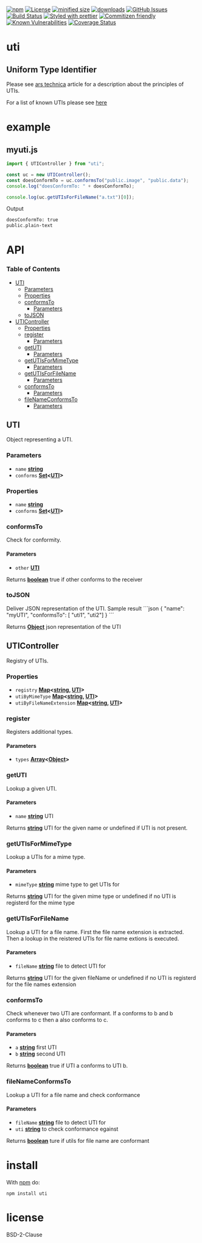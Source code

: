 [![npm](https://img.shields.io/npm/v/uti.svg)](https://www.npmjs.com/package/uti)
[![License](https://img.shields.io/badge/License-BSD%203--Clause-blue.svg)](https://opensource.org/licenses/BSD-3-Clause)
[![minified size](https://badgen.net/bundlephobia/min/uti)](https://bundlephobia.com/result?p=uti)
[![downloads](http://img.shields.io/npm/dm/uti.svg?style=flat-square)](https://npmjs.org/package/uti)
[![GitHub Issues](https://img.shields.io/github/issues/arlac77/uti.svg?style=flat-square)](https://github.com/arlac77/uti/issues)
[![Build Status](https://img.shields.io/endpoint.svg?url=https%3A%2F%2Factions-badge.atrox.dev%2Farlac77%2Futi%2Fbadge&style=flat)](https://actions-badge.atrox.dev/arlac77/uti/goto)
[![Styled with prettier](https://img.shields.io/badge/styled_with-prettier-ff69b4.svg)](https://github.com/prettier/prettier)
[![Commitizen friendly](https://img.shields.io/badge/commitizen-friendly-brightgreen.svg)](http://commitizen.github.io/cz-cli/)
[![Known Vulnerabilities](https://snyk.io/test/github/arlac77/uti/badge.svg)](https://snyk.io/test/github/arlac77/uti)
[![Coverage Status](https://coveralls.io/repos/arlac77/uti/badge.svg)](https://coveralls.io/github/arlac77/uti)

# uti

## Uniform Type Identifier

Please see [ars technica](http://arstechnica.com/apple/2005/04/macosx-10-4/11/) article for a description about the principles of UTIs.

For a list of known UTIs please see [here](http://www.escape.gr/manuals/qdrop/UTI.html)

# example

## myuti.js

<!-- skip-example -->

```javascript
import { UTIController } from "uti";

const uc = new UTIController();
const doesConformTo = uc.conformsTo("public.image", "public.data");
console.log("doesConformTo: " + doesConformTo);

console.log(uc.getUTIsForFileName("a.txt")[0]);
```

Output

```txt
doesConformTo: true
public.plain-text
```

# API

<!-- Generated by documentation.js. Update this documentation by updating the source code. -->

### Table of Contents

*   [UTI](#uti)
    *   [Parameters](#parameters)
    *   [Properties](#properties)
    *   [conformsTo](#conformsto)
        *   [Parameters](#parameters-1)
    *   [toJSON](#tojson)
*   [UTIController](#uticontroller)
    *   [Properties](#properties-1)
    *   [register](#register)
        *   [Parameters](#parameters-2)
    *   [getUTI](#getuti)
        *   [Parameters](#parameters-3)
    *   [getUTIsForMimeType](#getutisformimetype)
        *   [Parameters](#parameters-4)
    *   [getUTIsForFileName](#getutisforfilename)
        *   [Parameters](#parameters-5)
    *   [conformsTo](#conformsto-1)
        *   [Parameters](#parameters-6)
    *   [fileNameConformsTo](#filenameconformsto)
        *   [Parameters](#parameters-7)

## UTI

Object representing a UTI.

### Parameters

*   `name` **[string](https://developer.mozilla.org/docs/Web/JavaScript/Reference/Global_Objects/String)** 
*   `conforms` **[Set](https://developer.mozilla.org/docs/Web/JavaScript/Reference/Global_Objects/Set)<[UTI](#uti)>** 

### Properties

*   `name` **[string](https://developer.mozilla.org/docs/Web/JavaScript/Reference/Global_Objects/String)** 
*   `conforms` **[Set](https://developer.mozilla.org/docs/Web/JavaScript/Reference/Global_Objects/Set)<[UTI](#uti)>** 

### conformsTo

Check for conformity.

#### Parameters

*   `other` **[UTI](#uti)** 

Returns **[boolean](https://developer.mozilla.org/docs/Web/JavaScript/Reference/Global_Objects/Boolean)** true if other conforms to the receiver

### toJSON

Deliver JSON representation of the UTI.
Sample result
´´´json
{
"name": "myUTI",
"conformsTo": \[ "uti1", "uti2"]
}
´´´

Returns **[Object](https://developer.mozilla.org/docs/Web/JavaScript/Reference/Global_Objects/Object)** json representation of the UTI

## UTIController

Registry of UTIs.

### Properties

*   `registry` **[Map](https://developer.mozilla.org/docs/Web/JavaScript/Reference/Global_Objects/Map)<[string](https://developer.mozilla.org/docs/Web/JavaScript/Reference/Global_Objects/String), [UTI](#uti)>** 
*   `utiByMimeType` **[Map](https://developer.mozilla.org/docs/Web/JavaScript/Reference/Global_Objects/Map)<[string](https://developer.mozilla.org/docs/Web/JavaScript/Reference/Global_Objects/String), [UTI](#uti)>** 
*   `utiByFileNameExtension` **[Map](https://developer.mozilla.org/docs/Web/JavaScript/Reference/Global_Objects/Map)<[string](https://developer.mozilla.org/docs/Web/JavaScript/Reference/Global_Objects/String), [UTI](#uti)>** 

### register

Registers additional types.

#### Parameters

*   `types` **[Array](https://developer.mozilla.org/docs/Web/JavaScript/Reference/Global_Objects/Array)<[Object](https://developer.mozilla.org/docs/Web/JavaScript/Reference/Global_Objects/Object)>** 

### getUTI

Lookup a given UTI.

#### Parameters

*   `name` **[string](https://developer.mozilla.org/docs/Web/JavaScript/Reference/Global_Objects/String)** UTI

Returns **[string](https://developer.mozilla.org/docs/Web/JavaScript/Reference/Global_Objects/String)** UTI for the given name or undefined if UTI is not present.

### getUTIsForMimeType

Lookup a UTIs for a mime type.

#### Parameters

*   `mimeType` **[string](https://developer.mozilla.org/docs/Web/JavaScript/Reference/Global_Objects/String)** mime type to get UTIs for

Returns **[string](https://developer.mozilla.org/docs/Web/JavaScript/Reference/Global_Objects/String)** UTI for the given mime type or undefined if no UTI is registerd for the mime type

### getUTIsForFileName

Lookup a UTI for a file name.
First the file name extension is extracted.
Then a lookup in the reistered UTIs for file name extions is executed.

#### Parameters

*   `fileName` **[string](https://developer.mozilla.org/docs/Web/JavaScript/Reference/Global_Objects/String)** file to detect UTI for

Returns **[string](https://developer.mozilla.org/docs/Web/JavaScript/Reference/Global_Objects/String)** UTI for the given fileName or undefined if no UTI is registerd for the file names extension

### conformsTo

Check whenever two UTI are conformant.
If a conforms to b and b conforms to c then a also conforms to c.

#### Parameters

*   `a` **[string](https://developer.mozilla.org/docs/Web/JavaScript/Reference/Global_Objects/String)** first UTI
*   `b` **[string](https://developer.mozilla.org/docs/Web/JavaScript/Reference/Global_Objects/String)** second UTI

Returns **[boolean](https://developer.mozilla.org/docs/Web/JavaScript/Reference/Global_Objects/Boolean)** true if UTI a conforms to UTI b.

### fileNameConformsTo

Lookup a UTI for a file name and check conformance

#### Parameters

*   `fileName` **[string](https://developer.mozilla.org/docs/Web/JavaScript/Reference/Global_Objects/String)** file to detect UTI for
*   `uti` **[string](https://developer.mozilla.org/docs/Web/JavaScript/Reference/Global_Objects/String)** to check conformance egainst

Returns **[boolean](https://developer.mozilla.org/docs/Web/JavaScript/Reference/Global_Objects/Boolean)** ture if utils for file name are conformant

# install

With [npm](http://npmjs.org) do:

```shell
npm install uti
```

# license

BSD-2-Clause
